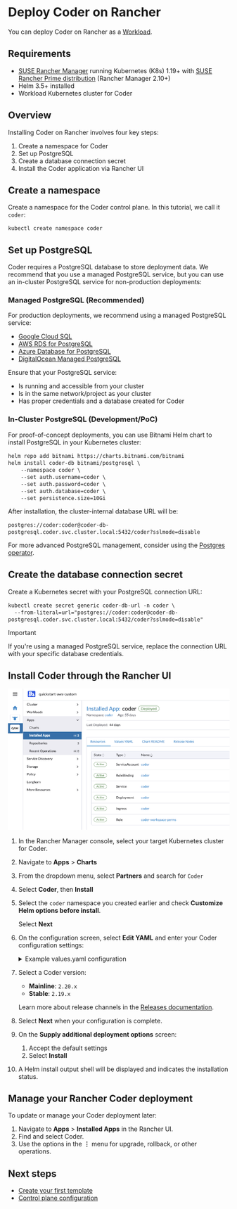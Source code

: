 # Deploy Coder on Rancher

You can deploy Coder on Rancher as a
[Workload](https://ranchermanager.docs.rancher.com/getting-started/quick-start-guides/deploy-workloads/workload-ingress).

## Requirements

- [SUSE Rancher Manager](https://ranchermanager.docs.rancher.com/getting-started/installation-and-upgrade/install-upgrade-on-a-kubernetes-cluster) running Kubernetes (K8s) 1.19+ with [SUSE Rancher Prime distribution](https://documentation.suse.com/cloudnative/rancher-manager/latest/en/integrations/kubernetes-distributions.html) (Rancher Manager 2.10+)
- Helm 3.5+ installed
- Workload Kubernetes cluster for Coder

## Overview

Installing Coder on Rancher involves four key steps:

1. Create a namespace for Coder
1. Set up PostgreSQL
1. Create a database connection secret
1. Install the Coder application via Rancher UI

## Create a namespace

Create a namespace for the Coder control plane. In this tutorial, we call it `coder`:

```shell
kubectl create namespace coder
```

## Set up PostgreSQL

Coder requires a PostgreSQL database to store deployment data.
We recommend that you use a managed PostgreSQL service, but you can use an in-cluster PostgreSQL service for non-production deployments:

<div class="tabs">

### Managed PostgreSQL (Recommended)

For production deployments, we recommend using a managed PostgreSQL service:

- [Google Cloud SQL](https://cloud.google.com/sql/docs/postgres/)
- [AWS RDS for PostgreSQL](https://aws.amazon.com/rds/postgresql/)
- [Azure Database for PostgreSQL](https://docs.microsoft.com/en-us/azure/postgresql/)
- [DigitalOcean Managed PostgreSQL](https://www.digitalocean.com/products/managed-databases-postgresql)

Ensure that your PostgreSQL service:

- Is running and accessible from your cluster
- Is in the same network/project as your cluster
- Has proper credentials and a database created for Coder

### In-Cluster PostgreSQL (Development/PoC)

For proof-of-concept deployments, you can use Bitnami Helm chart to install PostgreSQL in your Kubernetes cluster:

```console
helm repo add bitnami https://charts.bitnami.com/bitnami
helm install coder-db bitnami/postgresql \
    --namespace coder \
    --set auth.username=coder \
    --set auth.password=coder \
    --set auth.database=coder \
    --set persistence.size=10Gi
```

After installation, the cluster-internal database URL will be:

```text
postgres://coder:coder@coder-db-postgresql.coder.svc.cluster.local:5432/coder?sslmode=disable
```

For more advanced PostgreSQL management, consider using the
[Postgres operator](https://github.com/zalando/postgres-operator).

</div>

## Create the database connection secret

Create a Kubernetes secret with your PostgreSQL connection URL:

```shell
kubectl create secret generic coder-db-url -n coder \
  --from-literal=url="postgres://coder:coder@coder-db-postgresql.coder.svc.cluster.local:5432/coder?sslmode=disable"
```

> [!Important]
> If you're using a managed PostgreSQL service, replace the connection URL with your specific database credentials.

## Install Coder through the Rancher UI

![Coder installed on Rancher](../images/install/coder-rancher.png)

1. In the Rancher Manager console, select your target Kubernetes cluster for Coder.

1. Navigate to **Apps** > **Charts**

1. From the dropdown menu, select **Partners** and search for `Coder`

1. Select **Coder**, then **Install**

1. Select the `coder` namespace you created earlier and check **Customize Helm options before install**.

   Select **Next**

1. On the configuration screen, select **Edit YAML** and enter your Coder configuration settings:

   <details>
   <summary>Example values.yaml configuration</summary>

   ```yaml
   coder:
     # Environment variables for Coder
     env:
       - name: CODER_PG_CONNECTION_URL
         valueFrom:
           secretKeyRef:
             name: coder-db-url
             key: url

       # For production, uncomment and set your access URL
       # - name: CODER_ACCESS_URL
       #   value: "https://coder.example.com"

     # For TLS configuration (uncomment if needed)
     #tls:
     #  secretNames:
     #    - my-tls-secret-name
   ```

   For available configuration options, refer to the [Helm chart documentation](https://github.com/coder/coder/blob/main/helm#readme)
   or [values.yaml file](https://github.com/coder/coder/blob/main/helm/coder/values.yaml).

   </details>

1. Select a Coder version:

   - **Mainline**: `2.20.x`
   - **Stable**: `2.19.x`

   Learn more about release channels in the [Releases documentation](./releases/index.md).

1. Select **Next** when your configuration is complete.

1. On the **Supply additional deployment options** screen:

   1. Accept the default settings
   1. Select **Install**

1. A Helm install output shell will be displayed and indicates the installation status.

## Manage your Rancher Coder deployment

To update or manage your Coder deployment later:

1. Navigate to **Apps** > **Installed Apps** in the Rancher UI.
1. Find and select Coder.
1. Use the options in the **⋮** menu for upgrade, rollback, or other operations.

## Next steps

- [Create your first template](../tutorials/template-from-scratch.md)
- [Control plane configuration](../admin/setup/index.md)
